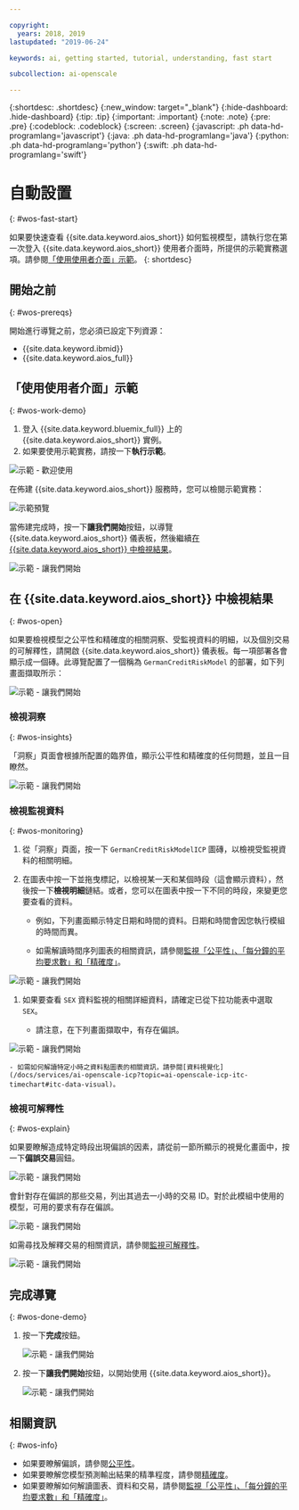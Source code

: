 ```yaml
---

copyright:
  years: 2018, 2019
lastupdated: "2019-06-24"

keywords: ai, getting started, tutorial, understanding, fast start

subcollection: ai-openscale

---
```


{:shortdesc: .shortdesc}
{:new_window: target="_blank"}
{:hide-dashboard: .hide-dashboard}
{:tip: .tip}
{:important: .important}
{:note: .note}
{:pre: .pre}
{:codeblock: .codeblock}
{:screen: .screen}
{:javascript: .ph data-hd-programlang='javascript'}
{:java: .ph data-hd-programlang='java'}
{:python: .ph data-hd-programlang='python'}
{:swift: .ph data-hd-programlang='swift'}

# 自動設置
{: #wos-fast-start}

如果要快速查看 {{site.data.keyword.aios_short}} 如何監視模型，請執行您在第一次登入 {{site.data.keyword.aios_short}} 使用者介面時，所提供的示範實務選項。請參閱[「使用使用者介面」示範](#wos-work-demo)。
{: shortdesc}

## 開始之前
{: #wos-prereqs}

開始進行導覽之前，您必須已設定下列資源：

- {{site.data.keyword.ibmid}}
- {{site.data.keyword.aios_full}}

## 「使用使用者介面」示範
{: #wos-work-demo}

1.  登入 {{site.data.keyword.bluemix_full}} 上的 {{site.data.keyword.aios_short}} 實例。
1.  如果要使用示範實務，請按一下**執行示範**。

   ![示範 - 歡迎使用](images/fastpath_demo_11.31.04.png)

   在佈建 {{site.data.keyword.aios_short}} 服務時，您可以檢閱示範實務：

   ![示範預覽](images/fastpath_demo_11.31.58.png)

當佈建完成時，按一下**讓我們開始**按鈕，以導覽 {{site.data.keyword.aios_short}} 儀表板，然後繼續[在 {{site.data.keyword.aios_short}} 中檢視結果](#wos-open)。

   ![示範 - 讓我們開始](images/fastpath_demo_11.33.45.png)


## 在 {{site.data.keyword.aios_short}} 中檢視結果
{: #wos-open}

如果要檢視模型之公平性和精確度的相關洞察、受監視資料的明細，以及個別交易的可解釋性，請開啟 {{site.data.keyword.aios_short}} 儀表板。每一項部署各會顯示成一個磚。此導覽配置了一個稱為 `GermanCreditRiskModel` 的部署，如下列畫面擷取所示：


   ![示範 - 讓我們開始](images/fastpath_demo_11.33.54.png)


### 檢視洞察
{: #wos-insights}

「洞察」頁面會根據所配置的臨界值，顯示公平性和精確度的任何問題，並且一目瞭然。

   ![示範 - 讓我們開始](images/fastpath_demo_11.34.00.png)

### 檢視監視資料
{: #wos-monitoring}

1.  從「洞察」頁面，按一下 `GermanCreditRiskModelICP` 圖磚，以檢視受監視資料的相關明細。
1.  在圖表中按一下並拖曳標記，以檢視某一天和某個時段（這會顯示資料），然後按一下**檢視明細**鏈結。或者，您可以在圖表中按一下不同的時段，來變更您要查看的資料。

     - 例如，下列畫面顯示特定日期和時間的資料。日期和時間會因您執行模組的時間而異。

     - 如需解讀時間序列圖表的相關資訊，請參閱[監視「公平性」、「每分鐘的平均要求數」和「精確度」](/docs/services/ai-openscale-icp?topic=ai-openscale-icp-itc-timechart)。

   ![示範 - 讓我們開始](images/fastpath_demo_11.34.17.png)

1.  如果要查看 `SEX` 資料監視的相關詳細資料，請確定已從下拉功能表中選取 `SEX`。

    - 請注意，在下列畫面擷取中，有存在偏誤。
    
   ![示範 - 讓我們開始](images/fastpath_demo_11.34.27.png)

    - 如需如何解讀特定小時之資料點圖表的相關資訊，請參閱[資料視覺化](/docs/services/ai-openscale-icp?topic=ai-openscale-icp-itc-timechart#itc-data-visual)。


### 檢視可解釋性
{: #wos-explain}

如果要瞭解造成特定時段出現偏誤的因素，請從前一節所顯示的視覺化畫面中，按一下**偏誤交易**圓鈕。

   ![示範 - 讓我們開始](images/fastpath_demo_11.35.06.png)

會針對存在偏誤的那些交易，列出其過去一小時的交易 ID。對於此模組中使用的模型，可用的要求有存在偏誤。

   ![示範 - 讓我們開始](images/fastpath_demo_11.35.12.png)

如需尋找及解釋交易的相關資訊，請參閱[監視可解釋性](/docs/services/ai-openscale-icp?topic=ai-openscale-icp-ie-ov)。

   ![示範 - 讓我們開始](images/fastpath_demo_11.35.50.png)

## 完成導覽
{: #wos-done-demo}

1. 按一下**完成**按鈕。

   ![示範 - 讓我們開始](images/fastpath_demo_11.37.22.png)

2. 按一下**讓我們開始**按鈕，以開始使用 {{site.data.keyword.aios_short}}。

   ![示範 - 讓我們開始](images/fastpath_demo_11.33.45.png)


## 相關資訊
{: #wos-info}

- 如果要瞭解偏誤，請參閱[公平性](/docs/services/ai-openscale-icp?topic=ai-openscale-icp-mf-monitor)。
- 如果要瞭解您模型預測輸出結果的精準程度，請參閱[精確度](/docs/services/ai-openscale-icp?topic=ai-openscale-icp-acc-monitor)。
- 如果要瞭解如何解讀圖表、資料和交易，請參閱[監視「公平性」、「每分鐘的平均要求數」和「精確度」](/docs/services/ai-openscale-icp?topic=ai-openscale-icp-itc-timechart)。
